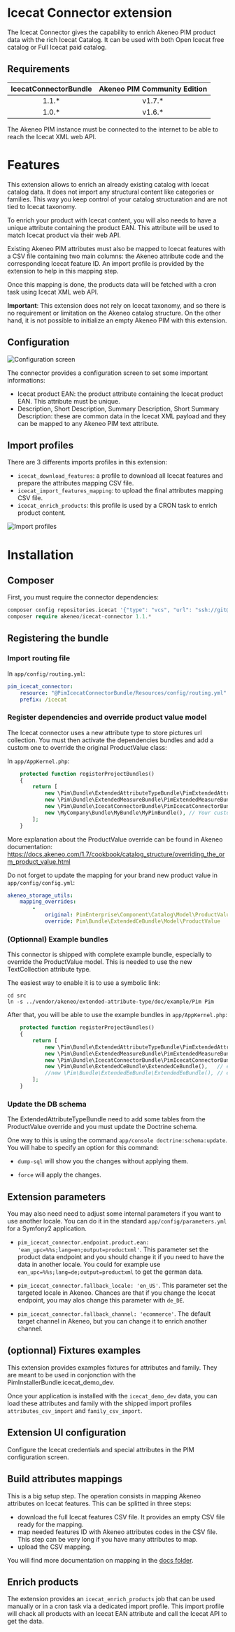 # Icecat Connector extension

The Icecat Connector gives the capability to enrich Akeneo PIM product data with the rich Icecat Catalog. It can be used with both Open Icecat free catalog or Full Icecat paid catalog.

## Requirements

| IcecatConnectorBundle | Akeneo PIM Community Edition |
|:---------------------:|:----------------------------:|
| 1.1.*                 | v1.7.*                       |
| 1.0.*                 | v1.6.*                       |

The Akeneo PIM instance must be connected to the internet to be able to reach the Icecat XML web API.

# Features

This extension allows to enrich an already existing catalog with Icecat catalog data. It does not import any structural content like categories or families. This way you keep control of your catalog structuration and are not tied to Icecat taxonomy.

To enrich your product with Icecat content, you will also needs to have a unique attribute containing the product EAN. This attribute will be used to match Icecat product via their web API.

Existing Akeneo PIM attributes must also be mapped to Icecat features with a CSV file containing two main columns: the Akeneo attribute code and the corresponding Icecat feature ID. An import profile is provided by the extension to help in this mapping step.

Once this mapping is done, the products data will be fetched with a cron task using Icecat XML web API.

**Important**: This extension does not rely on Icecat taxonomy, and so there is no requirement or limitation on the Akeneo catalog structure.
On the other hand, it is not possible to initialize an empty Akeneo PIM with this extension.

## Configuration

![Configuration screen](docs/img/icecat-config-01.png)

The connector provides a configuration screen to set some important informations:
- Icecat product EAN: the product attribute containing the Icecat product EAN. This attribute must be unique.
- Description, Short Description, Summary Description, Short Summary Description: these are common data in the Icecat XML payload and they can be mapped to any Akeneo PIM text attribute.

## Import profiles

There are 3 differents imports profiles in this extension:
- `icecat_download_features`: a profile to download all Icecat features and prepare the attributes mapping CSV file.
- `icecat_import_features_mapping`: to upload the final attributes mapping CSV file.
- `icecat_enrich_products`: this profile is used by a CRON task to enrich product content.

![Import profiles](docs/img/icecat-import-01.png)

# Installation

## Composer

First, you must require the connector dependencies:

```php
composer config repositories.icecat '{"type": "vcs", "url": "ssh://git@distribution.akeneo.com:443/IcecatConnector", "branch": "master"}'
composer require akeneo/icecat-connector 1.1.*
```

## Registering the bundle

### Import routing file

In `app/config/routing.yml`:

```yml
pim_icecat_connector:
    resource: "@PimIcecatConnectorBundle/Resources/config/routing.yml"
    prefix: /icecat
```

### Register dependencies and override product value model

The Icecat connector uses a new attribute type to store pictures url collection.
You must then activate the dependencies bundles and add a custom one to override the original ProductValue class:

In `app/AppKernel.php`:

```php
    protected function registerProjectBundles()
    {
        return [
            new \Pim\Bundle\ExtendedAttributeTypeBundle\PimExtendedAttributeTypeBundle(),
            new \Pim\Bundle\ExtendedMeasureBundle\PimExtendedMeasureBundle(),
            new \Pim\Bundle\IcecatConnectorBundle\PimIcecatConnectorBundle(),
            new \MyCompany\Bundle\MyBundle\MyPimBundle(), // Your custom bundle with overriden ProductValue
        ];
    }
```

More explanation about the ProductValue override can be found in Akeneo documentation: 
https://docs.akeneo.com/1.7/cookbook/catalog_structure/overriding_the_orm_product_value.html

Do not forget to update the mapping for your brand new product value in `app/config/config.yml`:

```yaml
akeneo_storage_utils:
    mapping_overrides:
        -
            original: PimEnterprise\Component\Catalog\Model\ProductValue
            override: Pim\Bundle\ExtendedCeBundle\Model\ProductValue
```

### (Optionnal) Example bundles

This connector is shipped with complete example bundle, especially to override the ProductValue model.
This is needed to use the new TextCollection attribute type.

The easiest way to enable it is to use a symbolic link:

```
cd src
ln -s ../vendor/akeneo/extended-attribute-type/doc/example/Pim Pim
```

After that, you will be able to use the example bundles in `app/AppKernel.php`:

```php
    protected function registerProjectBundles()
    {
        return [
            new \Pim\Bundle\ExtendedAttributeTypeBundle\PimExtendedAttributeTypeBundle(),
            new \Pim\Bundle\ExtendedMeasureBundle\PimExtendedMeasureBundle(),
            new \Pim\Bundle\IcecatConnectorBundle\PimIcecatConnectorBundle(),
            new \Pim\Bundle\ExtendedCeBundle\ExtendedCeBundle(),   // example CE bundle to activate the extended attributes
            //new \Pim\Bundle\ExtendedEeBundle\ExtendedEeBundle(), // example EE bundle to activate the extended attributes
        ];
    }
```

### Update the DB schema

The ExtendedAttributeTypeBundle need to add some tables from the ProductValue override and you must update the Doctrine schema.

One way to this is using the command `app/console doctrine:schema:update`. 
You will habe to specify an option for this command:

* `dump-sql` will show you the changes without applying them.

* `force` will apply the changes.

## Extension parameters

You may also need need to adjust some internal parameters if you want to use another locale.
You can do it in the standard `app/config/parameters.yml` for a Symfony2 application.

* `pim_icecat_connector.endpoint.product.ean: 'ean_upc=%%s;lang=en;output=productxml'`. 
  This parameter set the product data endpoint and you should change it if you need to have the data in another locale.
  You could for example use `ean_upc=%%s;lang=de;output=productxml` to get the german data.
  
* `pim_icecat_connector.fallback_locale: 'en_US'`. This parameter set the targeted locale in Akeneo.
  Chances are that if you change the Icecat endpoint, you may alos change this parameter with `de_DE`.

* `pim_icecat_connector.fallback_channel: 'ecommerce'`. 
  The default target channel in Akeneo, but you can change it to enrich another channel.

## (optionnal) Fixtures examples

This extension provides examples fixtures for attributes and family.
They are meant to be used in conjonction with the PimInstallerBundle:icecat_demo_dev.

Once your application is installed with the `icecat_demo_dev` data, you can load these attributes and family with the
shipped import profiles `attributes_csv_import` and `family_csv_import`.

## Extension UI configuration

Configure the Icecat credentials and special attributes in the PIM configuration screen.

## Build attributes mappings

This is a big setup step. The operation consists in mapping Akeneo attributes on Icecat features.
This can be splitted in three steps:
* download the full Icecat features CSV file. It provides an empty CSV file ready for the mapping.
* map needed features ID with Akeneo attributes codes in the CSV file. This step can be very long if you have many attributes to map.
* upload the CSV mapping.

You will find more documentation on mapping in the [docs folder](docs/mapping.md).

## Enrich products  

The extension provides an `icecat_enrich_products` job that can be used manually or in a cron task via a dedicated import profile.
This import profile will chack all products with an Icecat EAN attribute and call the Icecat API to get the data. 

